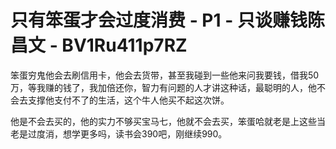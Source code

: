 # 只有笨蛋才会过度消费 - P1 - 只谈赚钱陈昌文 - BV1Ru411p7RZ

笨蛋穷鬼他会去刷信用卡，他会去货带，甚至我碰到一些他来问我要钱，借我50万，等我赚的钱了，我加倍还你，智力有问题的人才讲这种话，最聪明的人，他不会去支撑他支付不了的生活，这个牛人他买不起这次饼。

他是不会去买的，他的实力不够买宝马七，他就不会去买，笨蛋哈就老是上这些当老是过度消，想学更多吗，读书会390吧，刚继续990。

